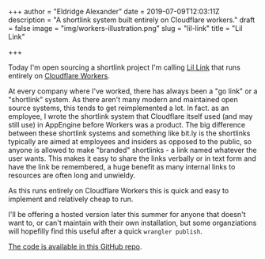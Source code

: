 +++
author = "Eldridge Alexander"
date = 2019-07-09T12:03:11Z
description = "A shortlink system built entirely on Cloudflare workers."
draft = false
image = "img/workers-illustration.png"
slug = "lil-link"
title = "Lil Link"

+++

Today I'm open sourcing a shortlink project I'm calling [Lil Link](https://lillink.co) that runs entirely on [Cloudflare Workers](https://workers.cloudflare.com/).

At every company where I've worked, there has always been a "go link" or a "shortlink" system.
As there aren't many modern and maintained open source systems, this tends to get reimplemented a lot. In fact. as an employee, I wrote the shortlink system that Cloudflare itself used (and may still use) in AppEngine before Workers was a product.
The big difference between these shortlink systems and something like bit.ly is the shortlinks typically are aimed at employees and insiders as opposed to the public, so anyone is allowed to make "branded" shortlinks - a link named whatever the user wants.
This makes it easy to share the links verbally or in text form and have the link be remembered, a huge benefit as many internal links to resources are often long and unwieldy. 

As this runs entirely on Cloudflare Workers this is quick and easy to implement and relatively cheap to run.

I'll be offering a hosted version later this summer for anyone that doesn't want to, or can't maintain with their own installation, but some organziations will hopefilly find this useful after a quick `wrangler publish`.

[The code is available in this GitHub repo](https://github.com/eldridgea/lil-link).
